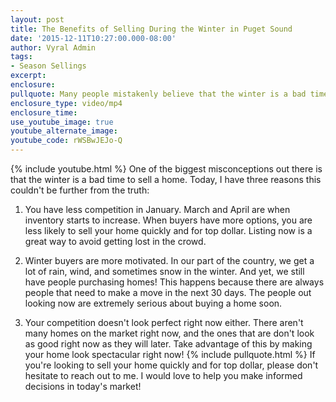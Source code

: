 ```yaml
---
layout: post
title: The Benefits of Selling During the Winter in Puget Sound
date: '2015-12-11T10:27:00.000-08:00'
author: Vyral Admin
tags:
- Season Sellings
excerpt:
enclosure:
pullquote: Many people mistakenly believe that the winter is a bad time to sell.
enclosure_type: video/mp4
enclosure_time:
use_youtube_image: true
youtube_alternate_image:
youtube_code: rWSBwJEJo-Q
---
```

{% include youtube.html %}
One of the biggest misconceptions out there is that the winter is a bad time to sell a home. Today, I have three reasons this couldn't be further from the truth:

1. You have less competition in January. March and April are when inventory starts to increase. When buyers have more options, you are less likely to sell your home quickly and for top dollar. Listing now is a great way to avoid getting lost in the crowd.

2. Winter buyers are more motivated. In our part of the country, we get a lot of rain, wind, and sometimes snow in the winter. And yet, we still have people purchasing homes! This happens because there are always people that need to make a move in the next 30 days. The people out looking now are extremely serious about buying a home soon.

3. Your competition doesn't look perfect right now either. There aren't many homes on the market right now, and the ones that are don't look as good right now as they will later. Take advantage of this by making your home look spectacular right now!
{% include pullquote.html %}
If you're looking to sell your home quickly and for top dollar, please don't hesitate to reach out to me. I would love to help you make informed decisions in today's market!
